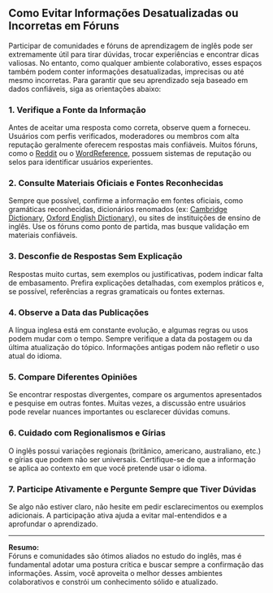 
## Como Evitar Informações Desatualizadas ou Incorretas em Fóruns

Participar de comunidades e fóruns de aprendizagem de inglês pode ser extremamente útil para tirar dúvidas, trocar experiências e encontrar dicas valiosas. No entanto, como qualquer ambiente colaborativo, esses espaços também podem conter informações desatualizadas, imprecisas ou até mesmo incorretas. Para garantir que seu aprendizado seja baseado em dados confiáveis, siga as orientações abaixo:

### 1. **Verifique a Fonte da Informação**

Antes de aceitar uma resposta como correta, observe quem a forneceu. Usuários com perfis verificados, moderadores ou membros com alta reputação geralmente oferecem respostas mais confiáveis. Muitos fóruns, como o [Reddit](https://www.reddit.com/r/EnglishLearning/) ou o [WordReference](https://forum.wordreference.com/), possuem sistemas de reputação ou selos para identificar usuários experientes.

### 2. **Consulte Materiais Oficiais e Fontes Reconhecidas**

Sempre que possível, confirme a informação em fontes oficiais, como gramáticas reconhecidas, dicionários renomados (ex: [Cambridge Dictionary](https://dictionary.cambridge.org/), [Oxford English Dictionary](https://www.oed.com/)), ou sites de instituições de ensino de inglês. Use os fóruns como ponto de partida, mas busque validação em materiais confiáveis.

### 3. **Desconfie de Respostas Sem Explicação**

Respostas muito curtas, sem exemplos ou justificativas, podem indicar falta de embasamento. Prefira explicações detalhadas, com exemplos práticos e, se possível, referências a regras gramaticais ou fontes externas.

### 4. **Observe a Data das Publicações**

A língua inglesa está em constante evolução, e algumas regras ou usos podem mudar com o tempo. Sempre verifique a data da postagem ou da última atualização do tópico. Informações antigas podem não refletir o uso atual do idioma.

### 5. **Compare Diferentes Opiniões**

Se encontrar respostas divergentes, compare os argumentos apresentados e pesquise em outras fontes. Muitas vezes, a discussão entre usuários pode revelar nuances importantes ou esclarecer dúvidas comuns.

### 6. **Cuidado com Regionalismos e Gírias**

O inglês possui variações regionais (britânico, americano, australiano, etc.) e gírias que podem não ser universais. Certifique-se de que a informação se aplica ao contexto em que você pretende usar o idioma.

### 7. **Participe Ativamente e Pergunte Sempre que Tiver Dúvidas**

Se algo não estiver claro, não hesite em pedir esclarecimentos ou exemplos adicionais. A participação ativa ajuda a evitar mal-entendidos e a aprofundar o aprendizado.

---

**Resumo:**  
Fóruns e comunidades são ótimos aliados no estudo do inglês, mas é fundamental adotar uma postura crítica e buscar sempre a confirmação das informações. Assim, você aproveita o melhor desses ambientes colaborativos e constrói um conhecimento sólido e atualizado.

```
